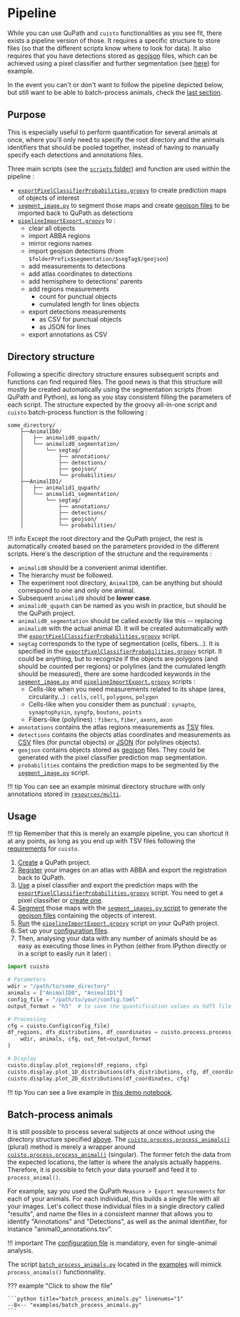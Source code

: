 # Pipeline
While you can use QuPath and `cuisto` functionalities as you see fit, there exists a pipeline version of those. It requires a specific structure to store files (so that the different scripts know where to look for data). It also requires that you have detections stored as [geojson](tips-formats.md#json-and-geojson-files) files, which can be achieved using a pixel classifier and further segmentation (see [here](guide-qupath-objects.md#probability-map-segmentation)) for example.

In the event you can't or don't want to follow the pipeline depicted below, but still want to be able to batch-process animals, check the [last section](#batch-process-animals).

## Purpose
This is especially useful to perform quantification for several animals at once, where you'll only need to specify the root directory and the animals identifiers that should be pooled together, instead of having to manually specify each detections and annotations files.

Three main scripts (see the [`scripts` folder](https://github.com/TeamNCMC/cuisto/tree/main/scripts)) and function are used within the pipeline :

+ [`exportPixelClassifierProbabilities.groovy`](https://github.com/TeamNCMC/cuisto/blob/main/scripts/qupath-utils/segmentation/exportPixelClassifierProbabilities.groovy) to create prediction maps of objects of interest
+ [`segment_image.py`](https://github.com/TeamNCMC/cuisto/blob/main/scripts/segmentation/segment_images.py) to segment those maps and create [geojson files](tips-formats.md#json-and-geojson-files) to be imported back to QuPath as detections
+ [`pipelineImportExport.groovy`](https://github.com/TeamNCMC/cuisto/blob/main/scripts/qupath-utils/workflow/pipelineImportExport.groovy) to :
    - clear all objects
    - import ABBA regions
    - mirror regions names
    - import geojson detections (from `$folderPrefix$segmentation/$segTag$/geojson`)
    - add measurements to detections
    - add atlas coordinates to detections
    - add hemisphere to detections' parents
    - add regions measurements 
        * count for punctual objects
        * cumulated length for lines objects
    - export detections measurements
        * as CSV for punctual objects
        * as JSON for lines
    - export annotations as CSV

## Directory structure
Following a specific directory structure ensures subsequent scripts and functions can find required files. The good news is that this structure will mostly be created automatically using the segmentation scripts (from QuPath and Python), as long as you stay consistent filling the parameters of each script.
The structure expected by the groovy all-in-one script and `cuisto` batch-process function is the following :

```
some_directory/
    ├──AnimalID0/  
    │   ├── animalid0_qupath/
    │   └── animalid0_segmentation/  
    │       └── segtag/  
    │           ├── annotations/  
    │           ├── detections/  
    │           ├── geojson/  
    │           └── probabilities/  
    ├──AnimalID1/  
    │   ├── animalid1_qupath/
    │   └── animalid1_segmentation/  
    │       └── segtag/  
    │           ├── annotations/  
    │           ├── detections/  
    │           ├── geojson/  
    │           └── probabilities/  
```

!!! info
    Except the root directory and the QuPath project, the rest is automatically created based on the parameters provided in the different scripts. Here's the description of the structure and the requirements :

+ `animalid0` should be a convenient animal identifier.
+ The hierarchy must be followed.
+ The experiment root directory, `AnimalID0`, can be anything but should correspond to one and only one animal.
+ Subsequent `animalid0` should be **lower case**.
+ `animalid0_qupath` can be named as you wish in practice, but should be the QuPath project.
+ `animalid0_segmentation` should be called *exactly* like this -- replacing `animalid0` with the actual animal ID. It will be created automatically with the [`exportPixelClassifierProbabilities.groovy`](https://github.com/TeamNCMC/cuisto/blob/main/scripts/qupath-utils/segmentation/exportPixelClassifierProbabilities.groovy) script.
+ `segtag` corresponds to the type of segmentation (cells, fibers...). It is specified in the [`exportPixelClassifierProbabilities.groovy`](https://github.com/TeamNCMC/cuisto/blob/main/scripts/qupath-utils/segmentation/exportPixelClassifierProbabilities.groovy) script. It could be anything, but to recognize if the objects are polygons (and should be counted per regions) or polylines (and the cumulated length should be measured), there are some hardcoded keywords in the [`segment_image.py`](https://github.com/TeamNCMC/cuisto/blob/main/scripts/segmentation/segment_images.py) and [`pipelineImportExport.groovy`](https://github.com/TeamNCMC/cuisto/blob/main/scripts/qupath-utils/workflow/pipelineImportExport.groovy) scripts :
    + Cells-like when you need measurements related to its shape (area, circularity...) : `cells`, `cell`, `polygons`, `polygon`
    + Cells-like when you consider them as punctual : `synapto`, `synaptophysin`, `syngfp`, `boutons`, `points`
    + Fibers-like (polylines) : `fibers`, `fiber`, `axons`, `axon`
+ `annotations` contains the atlas regions measurements as [TSV](tips-formats.md#csv-csv-tsv-files) files.
+ `detections` contains the objects atlas coordinates and measurements as [CSV](tips-formats.md#csv-csv-tsv-files) files (for punctal objects) or [JSON](tips-formats.md#json-and-geojson-files) (for polylines objects).
+ `geojson` contains objects stored as [geojson](tips-formats.md#json-and-geojson-files) files. They could be generated with the pixel classifier prediction map segmentation.
+ `probabilities` contains the prediction maps to be segmented by the [`segment_image.py`](https://github.com/TeamNCMC/cuisto/blob/main/scripts/segmentation/segment_images.py) script.

!!! tip
    You can see an example minimal directory structure with only annotations stored in [`resources/multi`](https://github.com/TeamNCMC/cuisto/tree/main/resources/multi).

## Usage
!!! tip
    Remember that this is merely an example pipeline, you can shortcut it at any points, as long as you end up with TSV files following the [requirements](guide-prepare-qupath.md#qupath-requirements) for `cuisto`.

1. [Create](guide-qupath-objects.md#qupath-project) a QuPath project.
2. [Register](guide-register-abba.md) your images on an atlas with ABBA and export the registration back to QuPath.
3. [Use](guide-qupath-objects.md#pixel-classifier) a pixel classifier and export the prediction maps with the [`exportPixelClassifierProbabilities.groovy`](https://github.com/TeamNCMC/cuisto/blob/main/scripts/qupath-utils/segmentation/exportPixelClassifierProbabilities.groovy) script. You need to get a pixel classifier or [create one](guide-qupath-objects.md#train-a-model).
4. [Segment](guide-qupath-objects.md#probability-map-segmentation) those maps with the [`segment_images.py` script](api-script-segment.md) to generate the [geojson files](tips-formats.md#json-and-geojson-files) containing the objects of interest.
5. [Run](tips-qupath.md#custom-scripts) the [`pipelineImportExport.groovy`](https://github.com/TeamNCMC/cuisto/blob/main/scripts/qupath-utils/workflow/pipelineImportExport.groovy) script on your QuPath project.
6. Set up your [configuration files](main-configuration-files.md).
7. Then, analysing your data with any number of animals should be as easy as executing those lines in Python (either from IPython directly or in a script to easily run it later) :

```python linenums="1"
import cuisto

# Parameters
wdir = "/path/to/some_directory"
animals = ["AnimalID0", "AnimalID1"]
config_file = "/path/to/your/config.toml"
output_format = "h5"  # to save the quantification values as hdf5 file

# Processing
cfg = cuisto.Config(config_file)
df_regions, dfs_distributions, df_coordinates = cuisto.process.process_animals(
    wdir, animals, cfg, out_fmt=output_format
)

# Display
cuisto.display.plot_regions(df_regions, cfg)
cuisto.display.plot_1D_distributions(dfs_distributions, cfg, df_coordinates=df_coordinates)
cuisto.display.plot_2D_distributions(df_coordinates, cfg)
```

!!! tip
    You can see a live example in [this demo notebook](demo_notebooks/fibers_length_multi.ipynb).

## Batch-process animals
It is still possible to process several subjects at once without using the directory structure specified [above](#directory-structure). The [`cuisto.process.process_animals()`](api-process.md#cuisto.process.process_animals) (plural) method is merely a wrapper around [`cuisto.process.process_animal()`](api-process.md#cuisto.process.process_animal) (singular). The former fetch the data from the expected locations, the latter is where the analysis actually happens. Therefore, it is possible to fetch your data yourself and feed it to `process_animal()`.

For example, say you used the QuPath `Measure > Export measurements` for each of your animals. For each individual, this builds a single file with all your images. Let's collect those individual files in a single directory called "results", and name the files in a consistent manner that allows you to identify "Annotations" and "Detections", as well as the animal identifier, for instance "animal0_annotations.tsv".

!!! important
    The [configuration file](main-configuration-files.md#configtoml) is mandatory, even for single-animal analysis.

The script [`batch_process_animals.py`](https://github.com/TeamNCMC/cuisto/blob/main/examples/batch_process_animals.py) located in the [examples](https://github.com/TeamNCMC/cuisto/tree/main/examples) will mimick `process_animals()` functionnality.

??? example "Click to show the file"

    ```python title="batch_process_animals.py" linenums="1"
    --8<-- "examples/batch_process_animals.py"
    ```